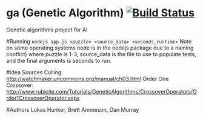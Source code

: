 # ga (Genetic Algorithm) [![Build Status](https://magnum.travis-ci.com/lhunker/ga.svg?token=qwSLr6vz4Z85Dh9xqDjB&branch=master)](https://magnum.travis-ci.com/lhunker/ga)
Genetic algorithms project for AI

#Running
`nodejs app.js <puzzle> <source_data> <seconds_runtime>`
Note on some operating systems node is in the nodejs package due to a naming conflict)
where puzzle is 1-3, source_data is the file to use to populate tests, and the final arguments is seconds to run.

#Idea Sources
Culling: http://watchmaker.uncommons.org/manual/ch03.html
Order One Crossover: http://www.rubicite.com/Tutorials/GeneticAlgorithms/CrossoverOperators/Order1CrossoverOperator.aspx

#Authors
Lukas Hunker, Brett Ammeson, Dan Murray
